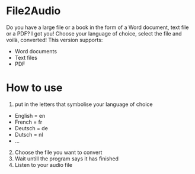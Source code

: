 # File2Audio
Do you have a large file or a book in the form of a Word document, text file or a PDF?
I got you! Choose your language of choice, select the file and voilà, converted!
This version supports:
- Word documents
- Text files
- PDF

# How to use
1. put in the letters that symbolise your language of choice
- English = en
- French = fr
- Deutsch = de
- Dutsch = nl
- ...

2. Choose the file you want to convert
3. Wait untill the program says it has finished
4. Listen to your audio file
